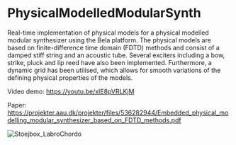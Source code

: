 # PhysicalModelledModularSynth
Real-time implementation of physical models for a physical modelled modular synthesizer using the Bela platform. The physical models are based on finite-difference time domain (FDTD) methods and consist of a damped stiff string and an acoustic tube. Several exciters including a bow, strike, pluck and lip reed have also been implemented. Furthermore, a dynamic grid has been utilised, which allows for smooth variations of the defining physical properties of the models.

Video demo: https://youtu.be/xIE8pVRLKjM

Paper: https://projekter.aau.dk/projekter/files/536282944/Embedded_physical_modelling_modular_synthesizer_based_on_FDTD_methods.pdf

![Stoejbox_LabroChordo](https://github.com/stoier/PhysicalModelledModularSynth/assets/92699192/d58d6255-871c-403f-9de7-cb937f75a271)
